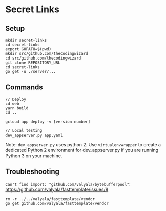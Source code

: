 # Secret Links

## Setup
```
mkdir secret-links
cd secret-links
export GOPATH=$(pwd)
mkdir src/github.com/thecodingwizard
cd src/github.com/thecodingwizard
git clone REPOSITORY_URL
cd secret-links
go get -u ./server/...
```

## Commands
```
// Deploy
cd web
yarn build
cd ..

gcloud app deploy -v [version number]

// Local testing
dev_appserver.py app.yaml
```

Note: `dev_appserver.py` uses python 2. Use `virtualenvwrapper`	to create a dedicated Python 2 environment for dev_appserver.py if you are running Python 3 on your machine.

## Troubleshooting
`Can't find import: "github.com/valyala/bytebufferpool"`:
https://github.com/valyala/fasttemplate/issues/8

```
rm -r ../../valyala/fasttemplate/vendor
go get github.com/valyala/fasttemplate/vendor
```